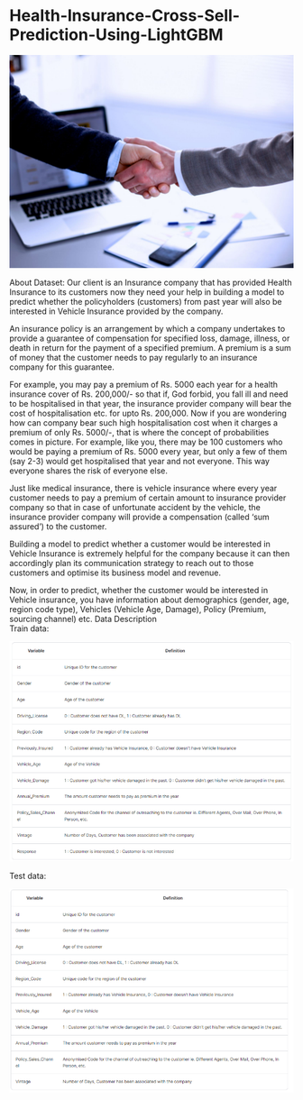 # Health-Insurance-Cross-Sell-Prediction-Using-LightGBM
<div align="center">
<img src="https://github.com/Wade0125Studio/Health-Insurance-Cross-Sell-Prediction-Using-LightGBM/blob/main/shutterstock.jpg">
</div>


About Dataset:
Our client is an Insurance company that has provided Health Insurance to its customers now they need your help in building a model to predict whether the policyholders (customers) from past year will also be interested in Vehicle Insurance provided by the company.

An insurance policy is an arrangement by which a company undertakes to provide a guarantee of compensation for specified loss, damage, illness, or death in return for the payment of a specified premium. A premium is a sum of money that the customer needs to pay regularly to an insurance company for this guarantee.

For example, you may pay a premium of Rs. 5000 each year for a health insurance cover of Rs. 200,000/- so that if, God forbid, you fall ill and need to be hospitalised in that year, the insurance provider company will bear the cost of hospitalisation etc. for upto Rs. 200,000. Now if you are wondering how can company bear such high hospitalisation cost when it charges a premium of only Rs. 5000/-, that is where the concept of probabilities comes in picture. For example, like you, there may be 100 customers who would be paying a premium of Rs. 5000 every year, but only a few of them (say 2-3) would get hospitalised that year and not everyone. This way everyone shares the risk of everyone else.

Just like medical insurance, there is vehicle insurance where every year customer needs to pay a premium of certain amount to insurance provider company so that in case of unfortunate accident by the vehicle, the insurance provider company will provide a compensation (called ‘sum assured’) to the customer.

Building a model to predict whether a customer would be interested in Vehicle Insurance is extremely helpful for the company because it can then accordingly plan its communication strategy to reach out to those customers and optimise its business model and revenue.

Now, in order to predict, whether the customer would be interested in Vehicle insurance, you have information about demographics (gender, age, region code type), Vehicles (Vehicle Age, Damage), Policy (Premium, sourcing channel) etc.
Data Description</br>
Train data:
<div align="center">
<img src="https://github.com/Wade0125Studio/Health-Insurance-Cross-Sell-Prediction-Using-LightGBM/blob/main/data1.png">
</div>

Test data:
<div align="center">
<img src="https://github.com/Wade0125Studio/Health-Insurance-Cross-Sell-Prediction-Using-LightGBM/blob/main/data2.png">
</div>
